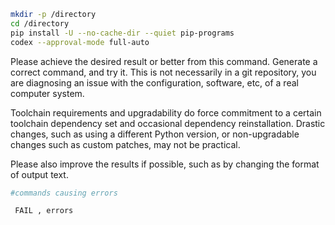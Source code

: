
```bash
mkdir -p /directory
cd /directory
pip install -U --no-cache-dir --quiet pip-programs
codex --approval-mode full-auto

```



Please achieve the desired result or better from this command. Generate a correct command, and try it. This is not necessarily in a git repository, you are diagnosing an issue with the configuration, software, etc, of a real computer system.

Toolchain requirements and upgradability do force commitment to a certain toolchain dependency set and occasional dependency reinstallation. Drastic changes, such as using a different Python version, or non-upgradable changes such as custom patches, may not be practical.

Please also improve the results if possible, such as by changing the format of output text.


```bash
#commands causing errors
```

```
 FAIL , errors
```



